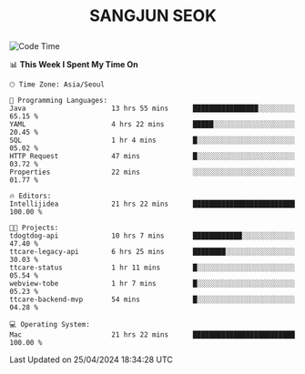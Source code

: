 <h1>
 <p align="center">
   SANGJUN SEOK
 </p>
</h1>

<!--START_SECTION:waka-->
![Code Time](http://img.shields.io/badge/Code%20Time-3%2C508%20hrs%2032%20mins-blue)

📊 **This Week I Spent My Time On** 

```text
🕑︎ Time Zone: Asia/Seoul

💬 Programming Languages: 
Java                     13 hrs 55 mins      ████████████████░░░░░░░░░   65.15 % 
YAML                     4 hrs 22 mins       █████░░░░░░░░░░░░░░░░░░░░   20.45 % 
SQL                      1 hr 4 mins         █░░░░░░░░░░░░░░░░░░░░░░░░   05.02 % 
HTTP Request             47 mins             █░░░░░░░░░░░░░░░░░░░░░░░░   03.72 % 
Properties               22 mins             ░░░░░░░░░░░░░░░░░░░░░░░░░   01.77 % 

🔥 Editors: 
Intellijidea             21 hrs 22 mins      █████████████████████████   100.00 % 

🐱‍💻 Projects: 
tdogtdog-api             10 hrs 7 mins       ████████████░░░░░░░░░░░░░   47.40 % 
ttcare-legacy-api        6 hrs 25 mins       ████████░░░░░░░░░░░░░░░░░   30.03 % 
ttcare-status            1 hr 11 mins        █░░░░░░░░░░░░░░░░░░░░░░░░   05.54 % 
webview-tobe             1 hr 7 mins         █░░░░░░░░░░░░░░░░░░░░░░░░   05.23 % 
ttcare-backend-mvp       54 mins             █░░░░░░░░░░░░░░░░░░░░░░░░   04.28 % 

💻 Operating System: 
Mac                      21 hrs 22 mins      █████████████████████████   100.00 % 
```


 Last Updated on 25/04/2024 18:34:28 UTC
<!--END_SECTION:waka-->
